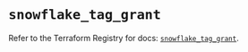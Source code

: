 # `snowflake_tag_grant`

Refer to the Terraform Registry for docs: [`snowflake_tag_grant`](https://registry.terraform.io/providers/snowflake-labs/snowflake/0.82.0/docs/resources/tag_grant).
